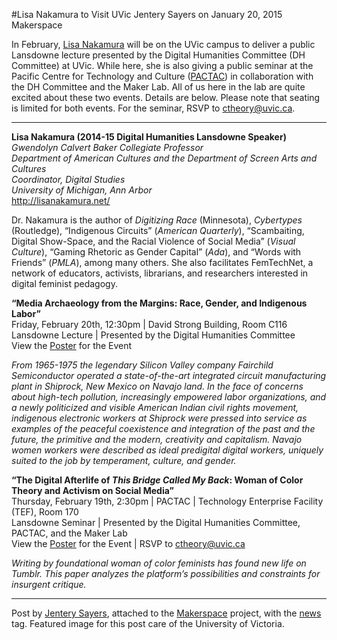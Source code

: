 #Lisa Nakamura to Visit UVic
Jentery Sayers on January 20, 2015   Makerspace 
<p>In February, <a title="learn more" href="http://lisanakamura.net/" target="_blank">Lisa Nakamura</a> will be on the UVic campus to deliver a public Lansdowne lecture presented by the Digital Humanities Committee (DH Committee) at UVic. While here, she is also giving a public seminar at the Pacific Centre for Technology and Culture (<a title="learn more" href="http://pactac.net/" target="_blank">PACTAC</a>) in collaboration with the DH Committee and the Maker Lab. All of us here in the lab are quite excited about these two events. Details are below. Please note that seating is limited for both events. For the seminar, RSVP to <a title="email ctheory" href="mailto:ctheory@uvic.ca" target="_blank">ctheory@uvic.ca</a>.</p>
<hr />
<p><strong>Lisa Nakamura (2014-15 Digital Humanities Lansdowne Speaker)</strong><br />
<em>Gwendolyn Calvert Baker Collegiate Professor<br />
Department of American Cultures and the Department of Screen Arts and Cultures<br />
Coordinator, Digital Studies<br />
University of Michigan, Ann Arbor</em><br />
<a title="learn more" href="http://lisanakamura.net/" target="_blank">http://lisanakamura.net/</a></p>
<p>Dr. Nakamura is the author of <i>Digitizing Race</i> (Minnesota), <i>Cybertypes</i> (Routledge), &#8220;Indigenous Circuits&#8221; (<i>American Quarterly</i>), &#8220;Scambaiting, Digital Show-Space, and the Racial Violence of Social Media&#8221; (<i>Visual Culture</i>), &#8220;Gaming Rhetoric as Gender Capital&#8221; (<i>Ada</i>), and &#8220;Words with Friends&#8221; (<i>PMLA</i>), among many others. She also facilitates FemTechNet, a network of educators, activists, librarians, and researchers interested in digital feminist pedagogy.</p>
<p><strong>&#8220;Media Archaeology from the Margins: Race, Gender, and Indigenous Labor&#8221;</strong><br />
Friday, February 20th, 12:30pm | David Strong Building, Room C116<br />
Lansdowne Lecture | Presented by the Digital Humanities Committee<br />
View the <a title="event poster in pdf" href="http://maker.uvic.ca/wp-content/uploads/2015/01/nakamura.pdf" target="_blank">Poster</a> for the Event</p>
<p><em>From 1965-1975 the legendary Silicon Valley company Fairchild Semiconductor operated a state-of-the-art integrated circuit manufacturing plant in Shiprock, New Mexico on Navajo land. In the face of concerns about high-tech pollution, increasingly empowered labor organizations, and a newly politicized and visible American Indian civil rights movement, indigenous electronic workers at Shiprock were pressed into service as examples of the peaceful coexistence and integration of the past and the future, the primitive and the modern, creativity and capitalism. Navajo women workers were described as ideal predigital digital workers, uniquely suited to the job by temperament, culture, and gender.</em></p>
<p><strong>&#8220;The Digital Afterlife of <em>This Bridge Called My Back</em>: Woman of Color Theory and Activism on Social Media&#8221;</strong><br />
Thursday, February 19th, 2:30pm | PACTAC | Technology Enterprise Facility (TEF), Room 170<br />
Lansdowne Seminar | Presented by the Digital Humanities Committee, PACTAC, and the Maker Lab<br />
View the <a title="event poster in pdf" href="http://maker.uvic.ca/wp-content/uploads/2015/01/nakamuraPACTAC.pdf" target="_blank">Poster</a> for the Event | RSVP to <a title="email ctheory" href="mailto:ctheory@uvic.ca" target="_blank">ctheory@uvic.ca</a></p>
<p><em>Writing by foundational woman of color feminists has found new life on Tumblr. This paper analyzes the platform&#8217;s possibilities and constraints for insurgent critique.</em></p>
<hr />
<p>Post by <a title="learn more" href="http://maker.uvic.ca/author/admin/">Jentery Sayers</a>, attached to the <a title="learn more" href="http://maker.uvic.ca/category/makerspace/">Makerspace</a> project, with the <a title="learn more" href="http://maker.uvic.ca/tag/news/">news</a> tag. Featured image for this post care of the University of Victoria.</p>
